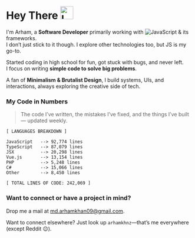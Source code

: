# Hey There <img src="https://raw.githubusercontent.com/Tarikul-Islam-Anik/Animated-Fluent-Emojis/master/Emojis/Hand%20gestures/Love-You%20Gesture.png" alt="Love-You Gesture" width="35" height="35" />

I'm Arham, a **Software Developer** primarily working with 
![JavaScript](https://img.shields.io/badge/JavaScript-F7DF1E?style=flat&logo=javascript&logoColor=black) & its frameworks.  
I don’t just stick to it though. I explore other technologies too, but JS is my go-to.

Started coding in high school for fun, got stuck with bugs, and never left.  
I focus on writing **simple code to solve big problems**.

A fan of **Minimalism & Brutalist Design**, I build systems, UIs, and interactions, always exploring the creative side of tech.

### My Code in Numbers  
> The code I’ve written, the mistakes I’ve fixed, and the things I’ve built — updated weekly.

<!-- LANGUAGES BREAKDOWN START -->
```
[ LANGUAGES BREAKDOWN ]

JavaScript   --> 92,774 lines
TypeScript   --> 87,079 lines
JSX          --> 20,298 lines
Vue.js       --> 13,154 lines
PHP          --> 5,248 lines
C#           --> 15,066 lines
Other        --> 8,450 lines

[ TOTAL LINES OF CODE: 242,069 ]
```
<!-- LANGUAGES BREAKDOWN END -->


### Want to connect or have a project in mind?  
Drop me a mail at [md.arhamkhan09@gmail.com](mailto:md.arhamkhan09@gmail.com). 

Want to connect elsewhere? Just look up `arhamkhnz`—that’s me everywhere (except Reddit 😉).
